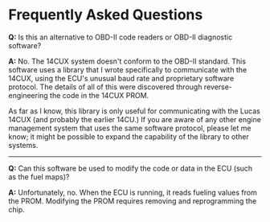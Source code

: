 # Frequently Asked Questions #
**Q:** Is this an alternative to OBD-II code readers or OBD-II diagnostic software?

**A:** No. The 14CUX system doesn't conform to the OBD-II standard. This software uses a library that I wrote specifically to communicate with the 14CUX, using the ECU's unusual baud rate and proprietary software protocol. The details of all of this were discovered through reverse-engineering the code in the 14CUX PROM.

As far as I know, this library is only useful for communicating with the Lucas 14CUX (and probably the earlier 14CU.) If you are aware of any other engine management system that uses the same software protocol, please let me know; it might be possible to expand the capability of the library to other systems.


---


**Q:** Can this software be used to modify the code or data in the ECU (such as the fuel maps)?

**A:** Unfortunately, no. When the ECU is running, it reads fueling values from the PROM. Modifying the PROM requires removing and reprogramming the chip.